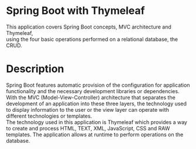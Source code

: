 # Spring Boot with Thymeleaf
This application covers Spring Boot concepts, MVC architecture and Thymeleaf,<br> using the four basic operations performed on a relational database, the CRUD.

# Description
Spring Boot features automatic provision of the configuration for application functionality and the necessary development libraries or dependencies.<br> With the MVC (Model-View-Controller) architecture that separates the development of an application into these three layers, the technology used to display information to the user or the view layer can operate with different technologies or templates. <br> The technology used in this application is Thymeleaf which provides a way to create and process HTML, TEXT, XML, JavaScript, CSS and RAW templates. The application allows at runtime to perform operations on the database.

